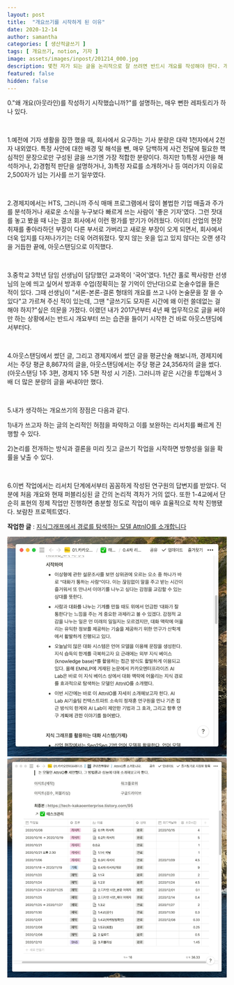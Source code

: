 ```yaml
---
layout: post
title:  "개요쓰기를 시작하게 된 이유"
date: 2020-12-14
author: samantha
categories: [ 생산적글쓰기 ]
tags: [ 개요쓰기, notion, 기자 ]
image: assets/images/inpost/201214_000.jpg
description: 몇천 자가 되는 글을 논리적으로 잘 쓰려면 반드시 개요를 작성해야 한다. 개요를 작성하면 2가지 장점이 있다.
featured: false
hidden: false
---
```


0."왜 개요(아웃라인)를 작성하기 시작했습니까?"를 설명하는, 매우 뻔한 레파토리가 하나 있다.

<br/>

1.예전에 기자 생활을 잠깐 했을 때, 회사에서 요구하는 기사 분량은 대략 1천자에서 2천자 내외였다. 특정 사안에 대한 배경 및 해석을 뺀, 매우 담백하게 사건 전달에 필요한 핵심적인 문장으로만 구성된 글을 쓰기엔 가장 적합한 분량이다. 하지만 1)특정 사안을 해석하거나, 2)경험적 판단을 설명하거나, 3)특정 자료를 소개하거나 등 여러가지 이유로 2,500자가 넘는 기사를 쓰기 일쑤였다.

<br/>

2.경제지에서는 HTS, 그러니까 주식 매매 프로그램에서 많이 볼법한 기업 매출과 주가를 분석하거나 새로운 소식을 누구보다 빠르게 쓰는 사람이 '좋은 기자'였다. 그런 잣대를 놓고 봤을 때 나는 결코 회사에서 이런 평가를 받기가 어려웠다. 아이티 산업의 현장 취재를 좋아라하던 부장이 다른 부서로 가버리고 새로운 부장이 오게 되면서, 회사에서 더욱 입지를 다져나가기는 더욱 어려워졌다. 맞지 않는 옷을 입고 있지 않다는 오랜 생각을 거듭한 끝에, 아웃스탠딩으로 이직했다.

<br/>

3.중학교 3학년 담임 선생님이 담당했던 교과목이 '국어'였다. 1년간 홀로 짝사랑한 선생님의 눈에 띄고 싶어서 방과후 수업(정확히는 잘 기억이 안난다)으로 논술수업을 들은 적이 있다. 그때 선생님이 "서론-본론-결론 형태의 개요를 쓰고 나야 논술문을 잘 쓸 수 있다"고 가르쳐 주신 적이 있는데, 그땐 "글쓰기도 모자른 시간에 왜 이런 쓸데없는 걸 해야 하지?"싶은 의문을 가졌다. 이랬던 내가 2017년부터 4년 째  업무적으로 글을 써야만 하는 상황에서는 반드시 개요부터 쓰는 습관을 들이기 시작한 건 바로 아웃스탠딩에서부터다.

<br/>

4.아웃스탠딩에서 썼던 글, 그리고 경제지에서 썼던 글을 평균산술 해보니까, 경제지에서는 주당 평균 8,867자의 글을, 아웃스탠딩에서는 주당 평균 24,356자의 글을 썼다. (아웃스탠딩 1주 3편, 경제지 1주 5편 작성 시 기준). 그러니까 같은 시간을 투입해서 3배 더 많은 분량의 글을 써내야만 했다.

<br/>

5.내가 생각하는 개요쓰기의 장점은 다음과 같다.

1)내가 쓰고자 하는 글의 논리적인 허점을 파악하고 이를 보완하는 리서치를 빠르게 진행할 수 있다.

2)논리를 전개하는 방식과 결론을 미리 짓고 글쓰기 작업을 시작하면 방향성을 잃을 확률을 낮출 수 있다.

<br/>

6.이번 작업에서는 리서치 단계에서부터 꼼꼼하게 작성된 연구원의 답변지를 받았다. 덕분에 처음 개요와 현재 퍼블리싱된 글 간의 논리적 격차가 거의 없다. 또한 1-4교에서 단순히 표현의 정제 작업만 진행하면 충분할 정도로 작업이 매우 효율적으로 착착 진행됐다. 보람찬 프로젝트였다.

**작업한 글** : [지식그래프에서 경로를 탐색하는 모델 AttnIO를 소개합니다](https://bit.ly/381XaU5)

![](https://github.com/samantha-writer/blog/blob/master/assets/images/inpost/201214_000.jpg?raw=true)
![](https://github.com/samantha-writer/blog/blob/master/assets/images/inpost/201214_001.jpg?raw=true)

<br/>
